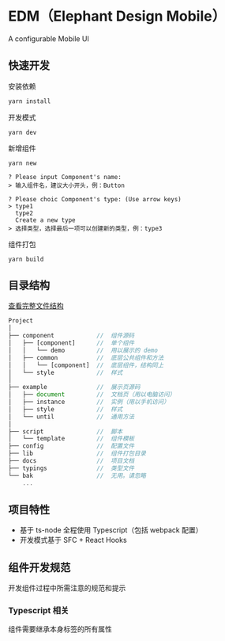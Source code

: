 # EDM（Elephant Design Mobile）

A configurable Mobile UI

## 快速开发

安装依赖

```bash
yarn install
```

开发模式

```
yarn dev
```

新增组件

```
yarn new

? Please input Component's name:
> 输入组件名，建议大小开头，例：Button

? Please choic Component's type: (Use arrow keys)
> type1
  type2
  Create a new type
> 选择类型，选择最后一项可以创建新的类型，例：type3
```

组件打包

```
yarn build
```

## 目录结构

[查看完整文件结构](./docs/docsMap.md)

```js
Project
│
├── component            //  组件源码
│   ├── [component]      //  单个组件
│   │   └── demo         //  用以展示的 demo
│   ├── common           //  底层公共组件和方法
│   │   └── [component]  //  底层组件，结构同上
│   └── style            //  样式
│
├── example              //  展示页源码
│   ├── document         //  文档页（用以电脑访问）
│   ├── instance         //  实例（用以手机访问）
│   ├── style            //  样式
│   └── until            //  通用方法
│
├── script               //  脚本
│   └── template         //  组件模板
├── config               //  配置文件
├── lib                  //  组件打包目录
├── docs                 //  项目文档
├── typings              //  类型文件
└── bak                  //  无用。请忽略
    ...
```

## 项目特性

-   基于 ts-node 全程使用 Typescript（包括 webpack 配置）
-   开发模式基于 SFC + React Hooks

## 组件开发规范

开发组件过程中所需注意的规范和提示

### Typescript 相关

组件需要继承本身标签的所有属性
